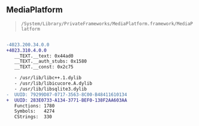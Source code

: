 ## MediaPlatform

> `/System/Library/PrivateFrameworks/MediaPlatform.framework/MediaPlatform`

```diff

-4023.200.34.0.0
+4023.310.4.0.0
   __TEXT.__text: 0x44ad0
   __TEXT.__auth_stubs: 0x1580
   __TEXT.__const: 0x2c75

   - /usr/lib/libc++.1.dylib
   - /usr/lib/libicucore.A.dylib
   - /usr/lib/libsqlite3.dylib
-  UUID: 79299D87-0717-3563-8C00-B48411610134
+  UUID: 283E0733-A134-3771-BEF0-138F2AA603AA
   Functions: 1780
   Symbols:   4274
   CStrings:  330

```
